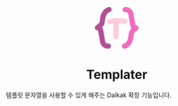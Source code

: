 <p align="center">
  <img src="https://raw.githubusercontent.com/gnlow/id/master/Dalkak/templater/templater.svg?sanitize=true" width="100"></img>
</p>
<h1 align="center">Templater</h1>

템플릿 문자열을 사용할 수 있게 해주는 Dalkak 확장 기능입니다.
